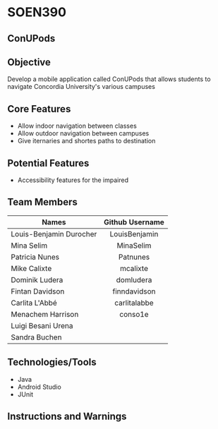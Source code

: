 # SOEN390

## ConUPods

## Objective

Develop a mobile application called ConUPods that allows students to navigate Concordia University's various campuses

## Core Features

* Allow indoor navigation between classes
* Allow outdoor navigation between campuses
* Give iternaries and shortes paths to destination

## Potential Features

* Accessibility features for the impaired

## Team Members

| Names                     | Github Username   	| 
| -------------             | :-------------:       | 
| Louis-Benjamin Durocher   | LouisBenjamin			|
| Mina Selim       			| MinaSelim				|
| Patricia Nunes			| Patnunes				|
| Mike Calixte 				|mcalixte				|
| Dominik Ludera 			| domludera  			|
| Fintan Davidson         	| finndavidson  		|
| Carlita L'Abbé			|carlitalabbe			|
| Menachem Harrison         | conso1e               |
| Luigi Besani Urena       	|						|    
| Sandra Buchen 			|						|		


## Technologies/Tools

* Java
* Android Studio
* JUnit

## Instructions and Warnings